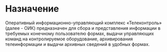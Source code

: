 # Назначение

Оперативный информационно-управляющий комплекс «Телеконтроль» 
(далее - ОИК) предназначен для сбора и представления информации в 
требуемых конечному пользователю формах, выдачи управляющих 
команд на контролируемое оборудование, архивирования 
телеинформации и выдачи архивных сведений в удобных формах.